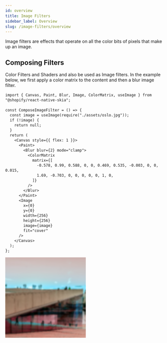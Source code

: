 ```yaml
---
id: overview
title: Image Filters
sidebar_label: Overview
slug: /image-filters/overview
---
```


Image filters are effects that operate on all the color bits of pixels that make up an image.

## Composing Filters

Color Filters and Shaders and also be used as Image filters.
In the example below, we first apply a color matrix to the content and then a blur image filter.

```tsx twoslash
import { Canvas, Paint, Blur, Image, ColorMatrix, useImage } from "@shopify/react-native-skia";

const ComposeImageFilter = () => {
  const image = useImage(require("./assets/oslo.jpg"));
  if (!image) {
    return null;
  }
  return (
    <Canvas style={{ flex: 1 }}>
      <Paint>
        <Blur blur={2} mode="clamp">
          <ColorMatrix
            matrix={[
              -0.578, 0.99, 0.588, 0, 0, 0.469, 0.535, -0.003, 0, 0, 0.015,
              1.69, -0.703, 0, 0, 0, 0, 0, 1, 0,
            ]}
          />
        </Blur>
      </Paint>
      <Image
        x={0}
        y={0}
        width={256}
        height={256}
        image={image}
        fit="cover"
      />
    </Canvas>
  );
};
```

![Clamp Blur](assets/color.png)